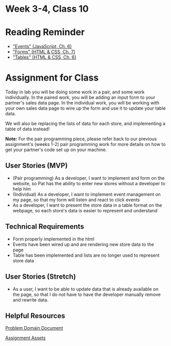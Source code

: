 # Week 3-4, Class 10

# Reading Reminder
* ["Events" (JavaScript, Ch. 6)](https://canvas.instructure.com/courses/990777/assignments/4229969)
* ["Forms" (HTML & CSS, Ch. 7)](https://canvas.instructure.com/courses/990777/assignments/4229968)
* ["Tables" (HTML & CSS, Ch. 6)](https://canvas.instructure.com/courses/990777/assignments/4229970)

# Assignment for Class
Today in lab you will be doing some work in a pair, and some work individually. In the paired work, you will be adding an input form to your partner's sales data page. In the individual work, you will be working with your own sales data page to wire up the form and use it to update your table data.

We will also be replacing the lists of data for each store, and implementing a table of data instead!

**Note:** For the pair programming piece, please refer back to our previous assignment's (weeks 1-2) pair programming work for more details on how to get your partner's code set up on your machine.

## User Stories (MVP)
 - (Pair programming) As a developer, I want to implement and form on the website, so Pat has the ability to enter new stores without a developer to help him
 - (Individual) As a developer, I want to implement event management on my page, so that my form will listen and react to click events
 - As a developer, I want to present the store data in a table format on the webpage, so each store's data is easier to represent and understand

## Technical Requirements
 - Form properly implemented in the html
 - Events have been wired up and are rendering new store data to the page
 - Table has been implemented and lists are no longer used to represent store data

## User Stories (Stretch)
 - As a user, I want to be able to update data that is already available on the page, so that I do not have to have the developer manually remove and rewrite data.

## Helpful Resources
[Problem Domain Document](week-2/support.md)

[Assignment Assets](week-2/assets)

